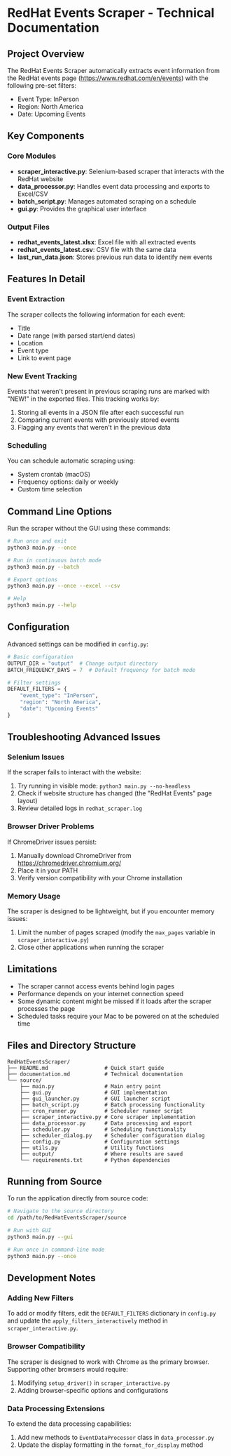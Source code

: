 # RedHat Events Scraper - Technical Documentation

## Project Overview
The RedHat Events Scraper automatically extracts event information from the RedHat events page (https://www.redhat.com/en/events) with the following pre-set filters:
- Event Type: InPerson
- Region: North America
- Date: Upcoming Events

## Key Components

### Core Modules
- **scraper_interactive.py**: Selenium-based scraper that interacts with the RedHat website
- **data_processor.py**: Handles event data processing and exports to Excel/CSV
- **batch_script.py**: Manages automated scraping on a schedule
- **gui.py**: Provides the graphical user interface

### Output Files
- **redhat_events_latest.xlsx**: Excel file with all extracted events
- **redhat_events_latest.csv**: CSV file with the same data
- **last_run_data.json**: Stores previous run data to identify new events

## Features In Detail

### Event Extraction
The scraper collects the following information for each event:
- Title
- Date range (with parsed start/end dates)
- Location
- Event type
- Link to event page

### New Event Tracking
Events that weren't present in previous scraping runs are marked with "NEW!" in the exported files. This tracking works by:
1. Storing all events in a JSON file after each successful run
2. Comparing current events with previously stored events
3. Flagging any events that weren't in the previous data

### Scheduling
You can schedule automatic scraping using:
- System crontab (macOS)
- Frequency options: daily or weekly
- Custom time selection

## Command Line Options

Run the scraper without the GUI using these commands:

```bash
# Run once and exit
python3 main.py --once

# Run in continuous batch mode
python3 main.py --batch

# Export options
python3 main.py --once --excel --csv 

# Help
python3 main.py --help
```

## Configuration

Advanced settings can be modified in `config.py`:

```python
# Basic configuration
OUTPUT_DIR = "output"  # Change output directory
BATCH_FREQUENCY_DAYS = 7  # Default frequency for batch mode

# Filter settings
DEFAULT_FILTERS = {
    "event_type": "InPerson",
    "region": "North America",
    "date": "Upcoming Events"
}
```

## Troubleshooting Advanced Issues

### Selenium Issues
If the scraper fails to interact with the website:
1. Try running in visible mode: `python3 main.py --no-headless`
2. Check if website structure has changed (the "RedHat Events" page layout)
3. Review detailed logs in `redhat_scraper.log`

### Browser Driver Problems
If ChromeDriver issues persist:
1. Manually download ChromeDriver from https://chromedriver.chromium.org/
2. Place it in your PATH
3. Verify version compatibility with your Chrome installation

### Memory Usage
The scraper is designed to be lightweight, but if you encounter memory issues:
1. Limit the number of pages scraped (modify the `max_pages` variable in `scraper_interactive.py`)
2. Close other applications when running the scraper

## Limitations
- The scraper cannot access events behind login pages
- Performance depends on your internet connection speed
- Some dynamic content might be missed if it loads after the scraper processes the page
- Scheduled tasks require your Mac to be powered on at the scheduled time

## Files and Directory Structure
```
RedHatEventsScraper/
├── README.md                  # Quick start guide
├── documentation.md           # Technical documentation
└── source/
    ├── main.py                # Main entry point
    ├── gui.py                 # GUI implementation
    ├── gui_launcher.py        # GUI launcher script
    ├── batch_script.py        # Batch processing functionality
    ├── cron_runner.py         # Scheduler runner script
    ├── scraper_interactive.py # Core scraper implementation
    ├── data_processor.py      # Data processing and export
    ├── scheduler.py           # Scheduling functionality
    ├── scheduler_dialog.py    # Scheduler configuration dialog
    ├── config.py              # Configuration settings
    ├── utils.py               # Utility functions
    ├── output/                # Where results are saved
    └── requirements.txt       # Python dependencies
```

## Running from Source

To run the application directly from source code:

```bash
# Navigate to the source directory
cd /path/to/RedHatEventsScraper/source

# Run with GUI
python3 main.py --gui

# Run once in command-line mode
python3 main.py --once
```

## Development Notes

### Adding New Filters
To add or modify filters, edit the `DEFAULT_FILTERS` dictionary in `config.py` and update the `apply_filters_interactively` method in `scraper_interactive.py`.

### Browser Compatibility
The scraper is designed to work with Chrome as the primary browser. Supporting other browsers would require:
1. Modifying `setup_driver()` in `scraper_interactive.py` 
2. Adding browser-specific options and configurations

### Data Processing Extensions
To extend the data processing capabilities:
1. Add new methods to `EventDataProcessor` class in `data_processor.py`
2. Update the display formatting in the `format_for_display` method